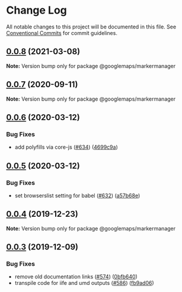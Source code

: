 # Change Log

All notable changes to this project will be documented in this file.
See [Conventional Commits](https://conventionalcommits.org) for commit guidelines.

## [0.0.8](https://github.com/googlemaps/v3-utility-library/compare/@googlemaps/markermanager@0.0.7...@googlemaps/markermanager@0.0.8) (2021-03-08)

**Note:** Version bump only for package @googlemaps/markermanager





## [0.0.7](https://github.com/googlemaps/v3-utility-library/compare/@googlemaps/markermanager@0.0.6...@googlemaps/markermanager@0.0.7) (2020-09-11)

**Note:** Version bump only for package @googlemaps/markermanager





## [0.0.6](https://github.com/googlemaps/v3-utility-library/compare/@googlemaps/markermanager@0.0.5...@googlemaps/markermanager@0.0.6) (2020-03-12)


### Bug Fixes

* add polyfills via core-js ([#634](https://github.com/googlemaps/v3-utility-library/issues/634)) ([4699c9a](https://github.com/googlemaps/v3-utility-library/commit/4699c9abf69307829a8782c917f1eb0108ac941b))





## [0.0.5](https://github.com/googlemaps/v3-utility-library/compare/@googlemaps/markermanager@0.0.4...@googlemaps/markermanager@0.0.5) (2020-03-12)


### Bug Fixes

* set browserslist setting for babel ([#632](https://github.com/googlemaps/v3-utility-library/issues/632)) ([a57b68e](https://github.com/googlemaps/v3-utility-library/commit/a57b68e86bef5bea54e35c9fc4cd66b10ef8dafe))





## [0.0.4](https://github.com/googlemaps/v3-utility-library/compare/@googlemaps/markermanager@0.0.3...@googlemaps/markermanager@0.0.4) (2019-12-23)

**Note:** Version bump only for package @googlemaps/markermanager





## [0.0.3](https://github.com/googlemaps/v3-utility-library/compare/@googlemaps/markermanager@0.0.2...@googlemaps/markermanager@0.0.3) (2019-12-09)


### Bug Fixes

* remove old documentation links ([#574](https://github.com/googlemaps/v3-utility-library/issues/574)) ([0bfb640](https://github.com/googlemaps/v3-utility-library/commit/0bfb6400b555f46e2fbc4fab002673b084931c09))
* transpile code for iife and umd outputs ([#586](https://github.com/googlemaps/v3-utility-library/issues/586)) ([fb9ad06](https://github.com/googlemaps/v3-utility-library/commit/fb9ad066cbf5d87cffcda2c435196ad20fed56f1))
